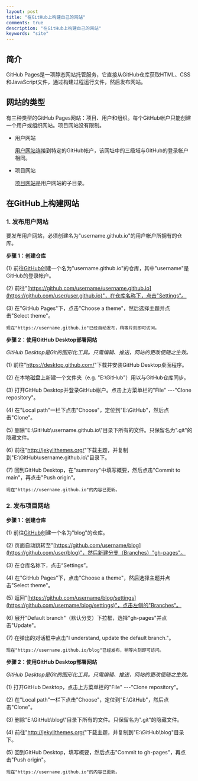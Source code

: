```yaml
---
layout: post
title: "在GitHub上构建自己的网站"
comments: true
description: "在GitHub上构建自己的网站"
keywords: "site"
---
```


## 简介
GitHub Pages是一项静态网站托管服务，它直接从GitHub仓库获取HTML、CSS和JavaScript文件，通过构建过程运行文件，然后发布网站。

## 网站的类型
有三种类型的GitHub Pages网站：项目、用户和组织。每个GitHub帐户只能创建一个用户或组织网站。项目网站没有限制。

- 用户网站

    [用户网站](https://username.github.io/)连接到特定的GitHub帐户，该网址中的三级域与GitHub的登录帐户相同。

- 项目网站

    [项目网站](https://username.github.io/repository)是用户网站的子目录。

## 在GitHub上构建网站

### 1. 发布用户网站
要发布用户网站，必须创建名为"username.github.io"的用户帐户所拥有的仓库。

**步骤 1：创建仓库**

(1) 前往[GitHub](https://github.com/new)创建一个名为"username.github.io"的仓库，其中"username"是GitHub的登录帐户。

(2) 前往"[https://github.com/username/username.github.io](https://github.com/user/user.github.io)"，在仓库名称下，点击"Settings"。

(3) 在"GitHub Pages"下，点击"Choose a theme"，然后选择主题并点击"Select theme"。

    现在"https://username.github.io"已经自动发布，稍等片刻即可访问。

**步骤 2：使用GitHub Desktop部署网站**

*GitHub Desktop是Git的图形化工具。只需编辑、推送，网站的更改便随之生效。* 

(1) 前往"<https://desktop.github.com/>"下载并安装GitHub Desktop桌面程序。

(2) 在本地磁盘上新建一个文件夹（e.g. "E:\\GitHub"）用以与GitHub仓库同步。

(3) 打开GitHub Desktop并登录GitHub帐户。点击上方菜单栏的"File" ---"Clone repository"。

(4) 在"Local path"一栏下点击"Choose"，定位到"E:\\GitHub"，然后点击"Clone"。

(5) 删除"E:\\GitHub\\username.github.io\\"目录下所有的文件。只保留名为".git"的隐藏文件。

(6) 前往"<http://jekyllthemes.org/>"下载主题，并复制到"E:\\GitHub\\username.github.io\\"目录下。

(7) 回到GitHub Desktop，在"summary"中填写概要，然后点击"Commit to main"，再点击"Push origin"。

    现在"https://username.github.io"的内容已更新。

### 2. 发布项目网站

**步骤 1：创建仓库**

(1) 前往[GitHub](https://github.com/new)创建一个名为"blog"的仓库。

(2) 页面自动跳转至"[https://github.com/username/blog](https://github.com/user/blog)"，然后新建分支（Branches）"gh-pages"。

(3) 在仓库名称下，点击“Settings”。

(4) 在"GitHub Pages"下，点击"Choose a theme"，然后选择主题并点击"Select theme"。 <br/>

(5) 返回"[https://github.com/username/blog/settings](https://github.com/username/blog/settings)"，点击左侧的"Branches"。

(6) 展开"Default branch"（默认分支）下拉框，选择"gh-pages"并点击"Update"。

(7) 在弹出的对话框中点击"I understand, update the default branch."。

    现在"https://username.github.io/blog"已经发布，稍等片刻即可访问。

**步骤 2：使用GitHub Desktop部署网站**

*GitHub Desktop是Git的图形化工具。只需编辑、推送，网站的更改便随之生效。*

(1) 打开GitHub Desktop，点击上方菜单栏的"File" ---"Clone repository"。

(2) 在"Local path"一栏下点击"Choose"，定位到"E:\\GitHub"，然后点击"Clone"。

(3) 删除"E:\\GitHub\\blog\\"目录下所有的文件。只保留名为".git"的隐藏文件。

(4) 前往"<http://jekyllthemes.org/>"下载主题，并复制到"E:\\GitHub\\blog"目录下。

(5) 回到GitHub Desktop，填写概要，然后点击"Commit to gh-pages"，再点击"Push origin"。

    现在"https://username.github.io"的内容已更新。

